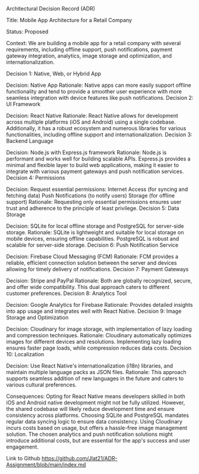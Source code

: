 Architectural Decision Record (ADR)

Title: Mobile App Architecture for a Retail Company

Status: Proposed

Context: We are building a mobile app for a retail company with several requirements, including offline support, push notifications, payment gateway integration, analytics, image storage and optimization, and internationalization.

Decision 1: Native, Web, or Hybrid App

Decision: Native App
Rationale: Native apps can more easily support offline functionality and tend to provide a smoother user experience with more seamless integration with device features like push notifications.
Decision 2: UI Framework

Decision: React Native
Rationale: React Native allows for development across multiple platforms (iOS and Android) using a single codebase. Additionally, it has a robust ecosystem and numerous libraries for various functionalities, including offline support and internationalization.
Decision 3: Backend Language

Decision: Node.js with Express.js framework
Rationale: Node.js is performant and works well for building scalable APIs. Express.js provides a minimal and flexible layer to build web applications, making it easier to integrate with various payment gateways and push notification services.
Decision 4: Permissions

Decision: Request essential permissions:
Internet Access (for syncing and fetching data)
Push Notifications (to notify users)
Storage (for offline support)
Rationale: Requesting only essential permissions ensures user trust and adherence to the principle of least privilege.
Decision 5: Data Storage

Decision: SQLite for local offline storage and PostgreSQL for server-side storage.
Rationale: SQLite is lightweight and suitable for local storage on mobile devices, ensuring offline capabilities. PostgreSQL is robust and scalable for server-side storage.
Decision 6: Push Notification Service

Decision: Firebase Cloud Messaging (FCM)
Rationale: FCM provides a reliable, efficient connection solution between the server and devices allowing for timely delivery of notifications.
Decision 7: Payment Gateways

Decision: Stripe and PayPal
Rationale: Both are globally recognized, secure, and offer wide compatibility. This dual approach caters to different customer preferences.
Decision 8: Analytics Tool

Decision: Google Analytics for Firebase
Rationale: Provides detailed insights into app usage and integrates well with React Native.
Decision 9: Image Storage and Optimization

Decision: Cloudinary for image storage, with implementation of lazy loading and compression techniques.
Rationale: Cloudinary automatically optimizes images for different devices and resolutions. Implementing lazy loading ensures faster page loads, while compression reduces data costs.
Decision 10: Localization

Decision: Use React Native's internationalization (i18n) libraries, and maintain multiple language packs as JSON files.
Rationale: This approach supports seamless addition of new languages in the future and caters to various cultural preferences.

Consequences:
Opting for React Native means developers skilled in both iOS and Android native development might not be fully utilized. However, the shared codebase will likely reduce development time and ensure consistency across platforms. 
Choosing SQLite and PostgreSQL mandates regular data syncing logic to ensure data consistency. Using Cloudinary incurs costs based on usage, but offers a hassle-free image management solution. 
The chosen analytics and push notification solutions might introduce additional costs, but are essential for the app's success and user engagement.

Link to Github https://github.com/Jlat21/ADR-Assignment/blob/main/index.md
